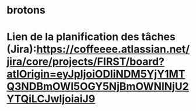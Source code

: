 # brotons
 # Lien de la planification des tâches (Jira):https://coffeeee.atlassian.net/jira/core/projects/FIRST/board?atlOrigin=eyJpIjoiODliNDM5YjY1MTQ3NDBmOWI5OGY5NjBmOWNlNjU2YTQiLCJwIjoiaiJ9
